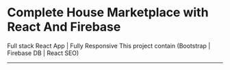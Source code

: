 # Complete House Marketplace with React And Firebase
Full stack React App | Fully Responsive
This project contain (Bootstrap | Firebase DB | React SEO)

----------------------------------------
